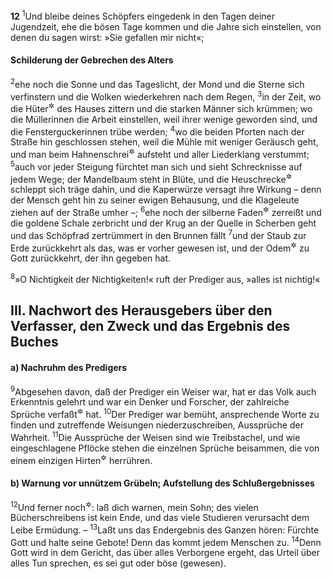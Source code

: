 __12__
<sup>1</sup>Und bleibe deines Schöpfers eingedenk in den Tagen deiner Jugendzeit, ehe die bösen Tage kommen und die Jahre sich einstellen, von denen du sagen wirst: »Sie gefallen mir nicht«;

#### Schilderung der Gebrechen des Alters

<sup>2</sup>ehe noch die Sonne und das Tageslicht, der Mond und die Sterne sich verfinstern und die Wolken wiederkehren nach dem Regen,
<sup>3</sup>in der Zeit, wo die Hüter<sup title="oder: Wächter">&#x2732;</sup> des Hauses zittern und die starken Männer sich krümmen; wo die Müllerinnen die Arbeit einstellen, weil ihrer wenige geworden sind, und die Fensterguckerinnen trübe werden;
<sup>4</sup>wo die beiden Pforten nach der Straße hin geschlossen stehen, weil die Mühle mit weniger Geräusch geht, und man beim Hahnenschrei<sup title="oder: Vogelgezwitscher">&#x2732;</sup> aufsteht und aller Liederklang verstummt;
<sup>5</sup>auch vor jeder Steigung fürchtet man sich und sieht Schrecknisse auf jedem Wege; der Mandelbaum steht in Blüte, und die Heuschrecke<sup title="oder: der Grashüpfer">&#x2732;</sup> schleppt sich träge dahin, und die Kaperwürze versagt ihre Wirkung – denn der Mensch geht hin zu seiner ewigen Behausung, und die Klageleute ziehen auf der Straße umher –;
<sup>6</sup>ehe noch der silberne Faden<sup title="d.h. Lebensfaden">&#x2732;</sup> zerreißt und die goldene Schale zerbricht und der Krug an der Quelle in Scherben geht und das Schöpfrad zertrümmert in den Brunnen fällt
<sup>7</sup>und der Staub zur Erde zurückkehrt als das, was er vorher gewesen ist, und der Odem<sup title="oder: Geist">&#x2732;</sup> zu Gott zurückkehrt, der ihn gegeben hat.

<sup>8</sup>»O Nichtigkeit der Nichtigkeiten!« ruft der Prediger aus, »alles ist nichtig!«

## III. Nachwort des Herausgebers über den Verfasser, den Zweck und das Ergebnis des Buches

#### a) Nachruhm des Predigers

<sup>9</sup>Abgesehen davon, daß der Prediger ein Weiser war, hat er das Volk auch Erkenntnis gelehrt und war ein Denker und Forscher, der zahlreiche Sprüche verfaßt<sup title="oder: gesammelt?">&#x2732;</sup> hat.
<sup>10</sup>Der Prediger war bemüht, ansprechende Worte zu finden und zutreffende Weisungen niederzuschreiben, Aussprüche der Wahrheit.
<sup>11</sup>Die Aussprüche der Weisen sind wie Treibstachel, und wie eingeschlagene Pflöcke stehen die einzelnen Sprüche beisammen, die von einem einzigen Hirten<sup title="= weisen Lehrer oder: Meister">&#x2732;</sup> herrühren.

#### b) Warnung vor unnützem Grübeln; Aufstellung des Schlußergebnisses

<sup>12</sup>Und ferner noch<sup title="oder: im übrigen">&#x2732;</sup>: laß dich warnen, mein Sohn; des vielen Bücherschreibens ist kein Ende, und das viele Studieren verursacht dem Leibe Ermüdung. –
<sup>13</sup>Laßt uns das Endergebnis des Ganzen hören: Fürchte Gott und halte seine Gebote! Denn das kommt jedem Menschen zu.
<sup>14</sup>Denn Gott wird in dem Gericht, das über alles Verborgene ergeht, das Urteil über alles Tun sprechen, es sei gut oder böse (gewesen).